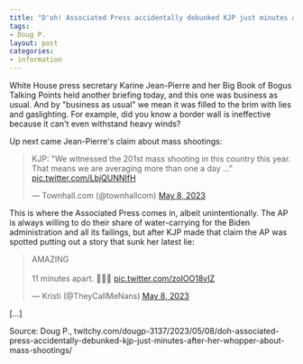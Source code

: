 ```yaml
---
title: "D'oh! Associated Press accidentally debunked KJP just minutes after her whopper about mass shootings"
tags:
- Doug P.
layout: post
categories:
- information
---
```


White House press secretary Karine Jean-Pierre and her Big Book of Bogus Talking Points held another briefing today, and this one was business as usual. And by "business as usual" we mean it was filled to the brim with lies and gaslighting. For example, did you know a border wall is ineffective because it can't even withstand heavy winds?

Up next came Jean-Pierre's claim about mass shootings:

<blockquote class="twitter-tweet"><p lang="en" dir="ltr">KJP: &quot;We witnessed the 201st mass shooting in this country this year. That means we are averaging more than one a day ...&quot; <a href="https://t.co/LbjQUNNIfH">pic.twitter.com/LbjQUNNIfH</a></p>&mdash; Townhall.com (@townhallcom) <a href="https://x.com/townhallcom/status/1655648806271082517">May 8, 2023</a></blockquote> <script async src="https://platform.x.com/widgets.js" charset="utf-8"></script>

This is where the Associated Press comes in, albeit unintentionally. The AP is always willing to do their share of water-carrying for the Biden administration and all its failings, but after KJP made that claim the AP was spotted putting out a story that sunk her latest lie:

<blockquote class="twitter-tweet"><p lang="en" dir="ltr">AMAZING <br><br>11 minutes apart. 🤦🏻‍♀️ <a href="https://t.co/zoIOO18vIZ">pic.twitter.com/zoIOO18vIZ</a></p>&mdash; Kristi (@TheyCallMeNans) <a href="https://x.com/TheyCallMeNans/status/1655660650113146895">May 8, 2023</a></blockquote> <script async src="https://platform.x.com/widgets.js" charset="utf-8"></script>

\[...\]

Source: Doug P., twitchy.com/dougp-3137/2023/05/08/doh-associated-press-accidentally-debunked-kjp-just-minutes-after-her-whopper-about-mass-shootings/
